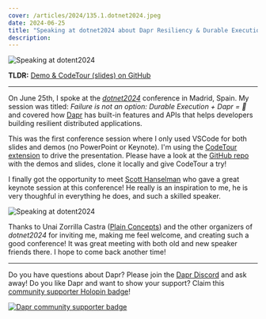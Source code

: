 ```yaml
---
cover: /articles/2024/135.1.dotnet2024.jpeg
date: 2024-06-25
title: "Speaking at dotnet2024 about Dapr Resiliency & Durable Execution"
description:
---
```


![Speaking at dotent2024](/articles/2024/135.1.dotnet2024.jpeg)

**TLDR:** <a href="https://github.com/diagrid-labs/dapr-resiliency-and-durable-execution" target="_blank">Demo & CodeTour (slides) on GitHub</a>

---

On June 25th, I spoke at the [*dotnet2024*](https://dotnetconfspain.com/) conference in Madrid, Spain. My session was titled: *Failure is not an option: Durable Execution + Dapr = 🚀* and covered how [Dapr](https://dapr.io) has built-in features and APIs that helps developers building resilient distributed applications.

This was the first conference session where I only used VSCode for both slides and demos (no PowerPoint or Keynote). I'm using the [CodeTour extension](https://marketplace.visualstudio.com/items?itemName=vsls-contrib.codetour) to drive the presentation. Please have a look at the [GitHub repo](https://github.com/diagrid-labs/dapr-resiliency-and-durable-execution) with the demos and slides, clone it locally and give CodeTour a try! 

I finally got the opportunity to meet [Scott Hanselman](https://www.hanselman.com/) who gave a great keynote session at this conference! He really is an inspiration to me, he is very thoughful in everything he does, and such a skilled speaker.

![Speaking at dotent2024](/articles/2024/135.2.dotnet2024.jpg)

Thanks to Unai Zorrilla Castra ([Plain Concepts](https://www.plainconcepts.com/)) and the other organizers of *dotnet2024* for inviting me, making me feel welcome, and creating such a good conference! It was great meeting with both old and new speaker friends there. I hope to come back another time!

---

Do you have questions about Dapr? Please join the [Dapr Discord](https://bit.ly/dapr-discord) and ask away! Do you like Dapr and want to show your support? Claim this [community supporter Holopin badge](https://bit.ly/dapr-supporter)!

[![Dapr community supporter badge](/articles/2023/124.3.dapr-community-supporter.png)](https://bit.ly/dapr-supporter)